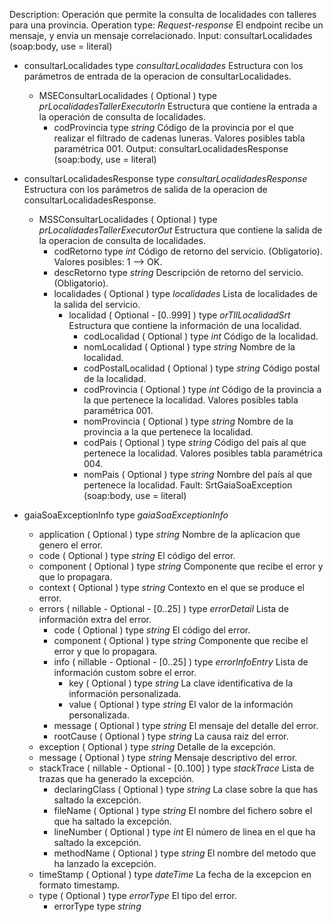 Description:
Operación que permite la consulta de localidades con talleres para una provincia.
Operation type:
*Request-response* El endpoint recibe un mensaje, y envia un mensaje correlacionado.
Input:
consultarLocalidades (soap:body, use = literal)
* consultarLocalidades type *consultarLocalidades*
Estructura con los parámetros de entrada de la operacion de consultarLocalidades.
  * MSEConsultarLocalidades ( Optional ) type *prLocalidadesTallerExecutorIn*
Estructura que contiene la entrada a la operación de consulta de localidades.
    * codProvincia type *string*
Código de la provincia por el que realizar el filtrado de cadenas luneras. Valores posibles tabla paramétrica 001.
Output:
consultarLocalidadesResponse (soap:body, use = literal)
* consultarLocalidadesResponse type *consultarLocalidadesResponse*
Estructura con los parámetros de salida de la operacion de consultarLocalidadesResponse.
  * MSSConsultarLocalidades ( Optional ) type *prLocalidadesTallerExecutorOut*
Estructura que contiene la salida de la operacion de consulta de localidades.
    * codRetorno type *int*
Código de retorno del servicio. (Obligatorio). Valores posibles: 1 --> OK.
    * descRetorno type *string*
Descripción de retorno del servicio. (Obligatorio).
    * localidades ( Optional ) type *localidades*
Lista de localidades de la salida del servicio.
      * localidad ( Optional - [0..999] ) type *orTllLocalidadSrt*
Estructura que contiene la información de una localidad.
        * codLocalidad ( Optional ) type *int*
Código de la localidad.
        * nomLocalidad ( Optional ) type *string*
Nombre de la localidad.
        * codPostalLocalidad ( Optional ) type *string*
Código postal de la localidad.
        * codProvincia ( Optional ) type *int*
Código de la provincia a la que pertenece la localidad. Valores posibles tabla paramétrica 001.
        * nomProvincia ( Optional ) type *string*
Nombre de la provincia a la que pertenece la localidad.
        * codPais ( Optional ) type *string*
Código del país al que pertenece la localidad. Valores posibles tabla paramétrica 004.
        * nomPais ( Optional ) type *string*
Nombre del país al que pertenece la localidad.
Fault:
SrtGaiaSoaException (soap:body, use = literal)
* gaiaSoaExceptionInfo type *gaiaSoaExceptionInfo*

  * application ( Optional ) type *string*
Nombre de la aplicacion que genero el error.
  * code ( Optional ) type *string*
El código del error.
  * component ( Optional ) type *string*
Componente que recibe el error y que lo propagara.
  * context ( Optional ) type *string*
Contexto en el que se produce el error.
  * errors ( nillable - Optional - [0..25] ) type *errorDetail*
Lista de información extra del error.
    * code ( Optional ) type *string*
El código del error.
    * component ( Optional ) type *string*
Componente que recibe el error y que lo propagara.
    * info ( nillable - Optional - [0..25] ) type *errorInfoEntry*
Lista de información custom sobre el error.
      * key ( Optional ) type *string*
La clave identificativa de la información personalizada.
      * value ( Optional ) type *string*
El valor de la información personalizada.
    * message ( Optional ) type *string*
El mensaje del detalle del error.
    * rootCause ( Optional ) type *string*
La causa raiz del error.
  * exception ( Optional ) type *string*
Detalle de la excepción.
  * message ( Optional ) type *string*
Mensaje descriptivo del error.
  * stackTrace ( nillable - Optional - [0..100] ) type *stackTrace*
Lista de trazas que ha generado la excepción.
    * declaringClass ( Optional ) type *string*
La clase sobre la que has saltado la excepción.
    * fileName ( Optional ) type *string*
El nombre del fichero sobre el que ha saltado la excepción.
    * lineNumber ( Optional ) type *int*
El número de linea en el que ha saltado la excepción.
    * methodName ( Optional ) type *string*
El nombre del metodo que ha lanzado la excepción.
  * timeStamp ( Optional ) type *dateTime*
La fecha de la excepcion en formato timestamp.
  * type ( Optional ) type *errorType*
El tipo del error.
    * errorType type *string*
